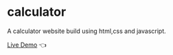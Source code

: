 # calculator
A calculator website build using html,css and javascript.




[Live Demo](https://adarshnub.github.io/calculator/) :point_left:

